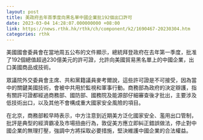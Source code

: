 ```yaml
---
layout: post
title: 美政府去年首季度向黑名單中國企業批192個出口許可
date: 2023-03-04 14:28:07.000000000 +08:00
link: https://news.rthk.hk/rthk/ch/component/k2/1690467-20230304.htm
categories: rthk
---
```


美國國會委員會在當地周五公布的文件顯示，總統拜登政府在去年第一季度，批准了192個總值超過230億美元的許可證，允許向美國貿易黑名單上的中國企業，出口美國商品或技術。

眾議院外交委員會主席、共和黨籍議員麥考爾說，這些許可證是不可接受，因為當中的關鍵美國技術，會被中共用於監視和軍事行動。商務部為政府的決定辯護，指有關許可證都經過商務部、國防部、國務院及能源部仔細審查後才批出，主要涉及低技術出口，以及其他不會構成重大國家安全風險的項目。

在北京，商務部較早時表示，中方注意到近期美方泛化國家安全、濫用出口管制，批評是典型的經濟霸凌及市場扭曲行為，敦促美方應立即糾正錯誤做法，停止對中國企業的無理打壓，強調中方將採取必要措施，堅決維護中國企業的合法權益。
